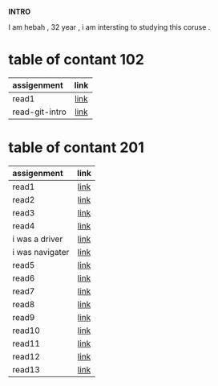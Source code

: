 

**INTRO**

I am hebah , 32 year , i am intersting to studying this coruse .




# table of contant 102 

| assigenment              | link     |  
| :-------------           | :----------: | 
| read1                    |   [link](README2.md)           |
|   read-git-intro         |   [link](read-git-intro.md)            |


# table of contant 201

| assigenment              | link                                                            |  
| :-------------           | :----------:                                                    | 
| read1                    | [link](./201/read1.md)                                          |
|  read2                   | [link](./201/read2.md)                                          |
|   read3                  |  [link](./201/read3.md)                                         |
|   read4                  |  [link](./201/read4.md)       |
|  i was a driver          |  [link](https://github.com/Mohammad-Haroun-97/About-me/pull/1)  |
|  i was navigater         |  [link](https://github.com/hebah-aldawalib/teast/pull/1)  |
| read5                    |  [link](./201/read5.md)                                        | 
| read6                    |  [link](./201/read6.md)                                        |
| read7                    |  [link](./201/read7.md)                                        |
| read8                    |  [link](./201/read8.md)                                        |
| read9                    |  [link](./201/read9.md)                                        |                             
| read10                   |  [link](./201/read10.md)               |
| read11                   |  [link](./201/read11.md)               |
| read12                   |  [link](./201/read12.md)               |
| read13                   |  [link](./201/read13.md)               |









 








